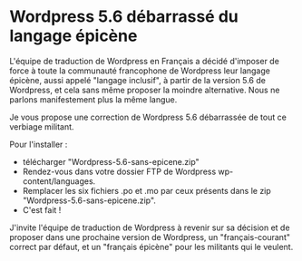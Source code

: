 # Wordpress 5.6 débarrassé du langage épicène

L'équipe de traduction de Wordpress en Français a décidé d'imposer de force  à toute la communauté francophone de Wordpress leur langage épicène, aussi appelé "langage inclusif", à partir de la version 5.6 de Wordpress, et cela sans même proposer la moindre alternative. Nous ne parlons manifestement plus la même langue.

Je vous propose une correction de Wordpress 5.6 débarrassée de tout ce verbiage militant.

Pour l'installer :
- télécharger "Wordpress-5.6-sans-epicene.zip"
- Rendez-vous dans votre dossier FTP de Wordpress wp-content/languages.
- Remplacer les six fichiers .po et .mo par ceux présents dans le zip "Wordpress-5.6-sans-epicene.zip".
- C'est fait !

J'invite l'équipe de traduction de Wordpress à revenir sur sa décision et de proposer dans une prochaine version de Wordpress, un "français-courant" correct par défaut, et un "français épicène" pour les militants qui le veulent.
